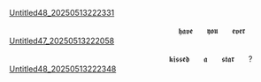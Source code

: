 [Untitled48_20250513222331](https://github.com/user-attachments/assets/fc5f3292-2e52-43b1-9c29-8f774636b21f)

⠀ ㅤ ⠀ ㅤ ㅤㅤㅤㅤ ㅤㅤㅤㅤ ㅤㅤㅤㅤㅤ ㅤㅤㅤㅤㅤ𝖍𝖆𝖛𝖊ㅤㅤ𝖞𝖔𝖚ㅤㅤ𝖊𝖛𝖊𝖗
[Untitled47_20250513222058](https://github.com/user-attachments/assets/24a70bce-8db2-4942-933c-3784d6afee27)

⠀ ㅤ ㅤㅤㅤㅤ ㅤㅤ⠀ ㅤ ㅤㅤㅤㅤㅤㅤ ㅤㅤㅤㅤㅤ𝖐𝖎𝖘𝖘𝖊𝖉ㅤㅤ𝖆ㅤㅤ𝖘𝖙𝖆𝖗ㅤㅤ?
[Untitled48_20250513222348](https://github.com/user-attachments/assets/08a2e80a-d608-4c6e-92ef-3aaf4fc8e74f)

